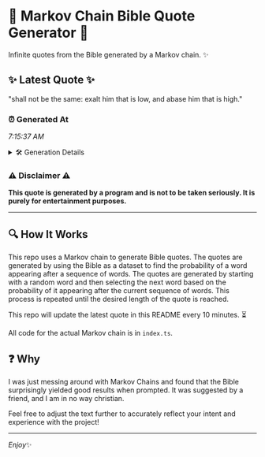 # 📖 Markov Chain Bible Quote Generator 📖

Infinite quotes from the Bible generated by a Markov chain. ✨

## ✨ Latest Quote ✨
"shall not be the same: exalt him that is low, and abase him that is high."

### ⏰ Generated At
*7:15:37 AM*

<details>
    <summary>🛠️ Generation Details</summary>
    <p>
        <strong>🌱 Seed:</strong> shall<br>
        <strong>🔄 Iterations:</strong> 15<br>
        <strong>📜 Context History:</strong><br>[ shall ]: not<br>[ shall, not ]: be<br>[ shall, not, be ]: the<br>[ shall, not, be, the ]: same:<br>[ shall, not, be, the, same: ]: exalt<br>[ shall, not, be, the, same:, exalt ]: him<br>[ not, be, the, same:, exalt, him ]: that<br>[ be, the, same:, exalt, him, that ]: is<br>[ the, same:, exalt, him, that, is ]: low,<br>[ same:, exalt, him, that, is, low, ]: and<br>[ exalt, him, that, is, low,, and ]: abase<br>[ him, that, is, low,, and, abase ]: him<br>[ that, is, low,, and, abase, him ]: that<br>[ is, low,, and, abase, him, that ]: is<br>[ low,, and, abase, him, that, is ]: high.<br>
    </p>
</details>

### ⚠️ Disclaimer ⚠️
**This quote is generated by a program and is not to be taken seriously. It is purely for entertainment purposes.**

---

## 🔍 How It Works

This repo uses a Markov chain to generate Bible quotes. The quotes are generated by using the Bible as a dataset to find the probability of a word appearing after a sequence of words. The quotes are generated by starting with a random word and then selecting the next word based on the probability of it appearing after the current sequence of words. This process is repeated until the desired length of the quote is reached.

This repo will update the latest quote in this README every 10 minutes. ⏳

All code for the actual Markov chain is in `index.ts`.

## ❓ Why

I was just messing around with Markov Chains and found that the Bible surprisingly yielded good results when prompted. 
It was suggested by a friend, and I am in no way christian.

Feel free to adjust the text further to accurately reflect your intent and experience with the project!

---

*Enjoy*✨
